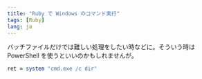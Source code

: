 ```yaml
---
title: "Ruby で Windows のコマンド実行"
tags: [Ruby]
lang: ja
---
```


バッチファイルだけでは難しい処理をしたい時などに。そういう時は PowerShell を使うといいのかもしれませんが。

```rb
ret = system "cmd.exe /c dir"
```
